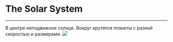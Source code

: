 # The Solar System
***
В центре неподвижное солнце. Вокруг крутятся планеты с разной скоростью и размерами.
![](solarsystem.gifs)